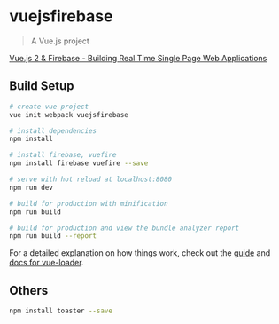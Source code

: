 # vuejsfirebase

> A Vue.js project

[Vue.js 2 & Firebase - Building Real Time Single Page Web Applications](https://www.youtube.com/watch?v=we4zuQIXmnw)

## Build Setup

``` bash
# create vue project
vue init webpack vuejsfirebase

# install dependencies
npm install

# install firebase, vuefire
npm install firebase vuefire --save

# serve with hot reload at localhost:8080
npm run dev

# build for production with minification
npm run build

# build for production and view the bundle analyzer report
npm run build --report
```

For a detailed explanation on how things work, check out the [guide](http://vuejs-templates.github.io/webpack/) and [docs for vue-loader](http://vuejs.github.io/vue-loader).

## Others

```bash
npm install toaster --save
```
